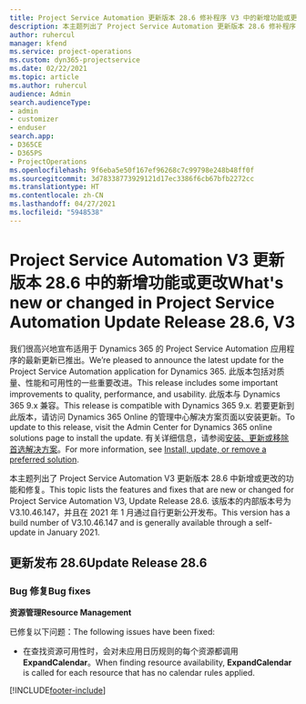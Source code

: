 ```yaml
---
title: Project Service Automation 更新版本 28.6 修补程序 V3 中的新增功能或更改
description: 本主题列出了 Project Service Automation 更新版本 28.6 修补程序 V3 中推出的功能和修复。
author: ruhercul
manager: kfend
ms.service: project-operations
ms.custom: dyn365-projectservice
ms.date: 02/22/2021
ms.topic: article
ms.author: ruhercul
audience: Admin
search.audienceType:
- admin
- customizer
- enduser
search.app:
- D365CE
- D365PS
- ProjectOperations
ms.openlocfilehash: 9f6eba5e50f167ef96268c7c99798e248b48ff0f
ms.sourcegitcommit: 3d78338773929121d17ec3386f6cb67bfb2272cc
ms.translationtype: HT
ms.contentlocale: zh-CN
ms.lasthandoff: 04/27/2021
ms.locfileid: "5948538"
---
```

# <a name="whats-new-or-changed-in-project-service-automation-update-release-286-v3"></a><span data-ttu-id="e1d2a-103">Project Service Automation V3 更新版本 28.6 中的新增功能或更改</span><span class="sxs-lookup"><span data-stu-id="e1d2a-103">What's new or changed in Project Service Automation Update Release 28.6, V3</span></span>

<span data-ttu-id="e1d2a-104">我们很高兴地宣布适用于 Dynamics 365 的 Project Service Automation 应用程序的最新更新已推出。</span><span class="sxs-lookup"><span data-stu-id="e1d2a-104">We’re pleased to announce the latest update for the Project Service Automation application for Dynamics 365.</span></span> <span data-ttu-id="e1d2a-105">此版本包括对质量、性能和可用性的一些重要改进。</span><span class="sxs-lookup"><span data-stu-id="e1d2a-105">This release includes some important improvements to quality, performance, and usability.</span></span> <span data-ttu-id="e1d2a-106">此版本与 Dynamics 365 9.x 兼容。</span><span class="sxs-lookup"><span data-stu-id="e1d2a-106">This release is compatible with Dynamics 365 9.x.</span></span> <span data-ttu-id="e1d2a-107">若要更新到此版本，请访问 Dynamics 365 Online 的管理中心解决方案页面以安装更新。</span><span class="sxs-lookup"><span data-stu-id="e1d2a-107">To update to this release, visit the Admin Center for Dynamics 365 online solutions page to install the update.</span></span> <span data-ttu-id="e1d2a-108">有关详细信息，请参阅[安装、更新或移除首选解决方案](/power-platform/admin/install-remove-preferred-solution)。</span><span class="sxs-lookup"><span data-stu-id="e1d2a-108">For more information, see [Install, update, or remove a preferred solution](/power-platform/admin/install-remove-preferred-solution).</span></span>

<span data-ttu-id="e1d2a-109">本主题列出了 Project Service Automation V3 更新版本 28.6 中新增或更改的功能和修复。</span><span class="sxs-lookup"><span data-stu-id="e1d2a-109">This topic lists the features and fixes that are new or changed for Project Service Automation V3, Update Release 28.6.</span></span> <span data-ttu-id="e1d2a-110">该版本的内部版本号为 V3.10.46.147，并且在 2021 年 1 月通过自行更新公开发布。</span><span class="sxs-lookup"><span data-stu-id="e1d2a-110">This version has a build number of V3.10.46.147 and is generally available through a self-update in January 2021.</span></span>

## <a name="update-release-286"></a><span data-ttu-id="e1d2a-111">更新发布 28.6</span><span class="sxs-lookup"><span data-stu-id="e1d2a-111">Update Release 28.6</span></span>

### <a name="bug-fixes"></a><span data-ttu-id="e1d2a-112">Bug 修复</span><span class="sxs-lookup"><span data-stu-id="e1d2a-112">Bug fixes</span></span>


<span data-ttu-id="e1d2a-113">**资源管理**</span><span class="sxs-lookup"><span data-stu-id="e1d2a-113">**Resource Management**</span></span>

<span data-ttu-id="e1d2a-114">已修复以下问题：</span><span class="sxs-lookup"><span data-stu-id="e1d2a-114">The following issues have been fixed:</span></span>

- <span data-ttu-id="e1d2a-115">在查找资源可用性时，会对未应用日历规则的每个资源都调用 **ExpandCalendar**。</span><span class="sxs-lookup"><span data-stu-id="e1d2a-115">When finding resource availability, **ExpandCalendar** is called for each resource that has no calendar rules applied.</span></span>


[!INCLUDE[footer-include](../includes/footer-banner.md)]